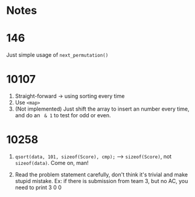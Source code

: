 # Notes

# 146

Just simple usage of `next_permutation()`

# 10107

1. Straight-forward -> using sorting every time
2. Use `<map>`
3. (Not implemented) Just shift the array to insert an number every time, and do an ` & 1` to test for odd or even.

# 10258

1. `qsort(data, 101, sizeof(Score), cmp);` -->
`sizeof(Score)`, not `sizeof(data)`. Come on, man!

2. Read the problem statement carefully, don't think it's trivial and make stupid mistake. Ex: if there is submission from team 3, but no AC, you need to print 3 0 0
